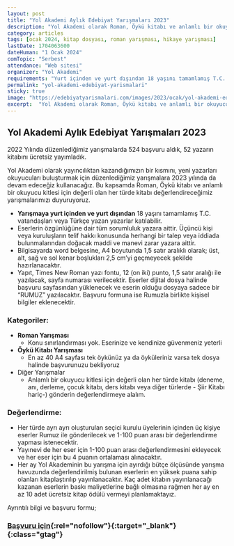 ```yaml
---
layout: post
title: "Yol Akademi Aylık Edebiyat Yarışmaları 2023"
description: "Yol Akademi olarak Roman, Öykü kitabı ve anlamlı bir okuyucu kitlesi için değerli olan her türde kitabı değerlendireceğimiz yarışmalarımızı duyuruyoruz "
category: articles
tags: [ocak 2024, kitap dosyası, roman yarışması, hikaye yarışması]
lastDate: 1704063600
dateHuman: "1 Ocak 2024"
comTopic: "Serbest"
attendance: "Web sitesi"
organizer: "Yol Akademi"
requirements: "Yurt içinden ve yurt dışından 18 yaşını tamamlamış T.C. vatandaşları veya Türkçe yazan yazarlar katılabilir"
permalink: "yol-akademi-edebiyat-yarismalari"
sticky: true
image: "https://edebiyatyarismalari.com/images/2023/ocak/yol-akademi-edebiyat-yarismalari-2023.jpg"
excerpt:  "Yol Akademi olarak Roman, Öykü kitabı ve anlamlı bir okuyucu kitlesi için değerli olan her türde kitabı değerlendireceğimiz yarışmalarımızı duyuruyoruz"
---
```


## Yol Akademi Aylık Edebiyat Yarışmaları 2023
2022 Yılında düzenlediğimiz yarışmalarda 524 başvuru aldık, 52 yazarın kitabını ücretsiz yayımladık.  

Yol Akademi olarak yayıncılıktan kazandığımızın bir kısmını, yeni yazarları okuyucuları buluşturmak için düzenlediğimiz yarışmalara 2023 yılında da devam edeceğiz kullanacağız. Bu kapsamda Roman, Öykü kitabı ve anlamlı bir okuyucu kitlesi için değerli olan her türde kitabı değerlendireceğimiz yarışmalarımızı duyuruyoruz.

- **Yarışmaya yurt içinden ve yurt dışından** 18 yaşını tamamlamış T.C. vatandaşları veya Türkçe yazan yazarlar katılabilir.
- Eserlerin özgünlüğüne dair tüm sorumluluk yazara aittir. Üçüncü kişi veya kuruluşların telif hakkı konusunda herhangi bir talep veya iddiada bulunmalarından doğacak maddi ve manevi zarar yazara aittir.
- Bilgisayarda word belgesine, A4 boyutunda 1,5 satır aralıklı olarak; üst, alt, sağ ve sol kenar boşlukları 2,5 cm’yi geçmeyecek şekilde hazırlanacaktır.
- Yapıt, Times New Roman yazı fontu, 12 (on iki) punto, 1,5 satır aralığı ile yazılacak, sayfa numarası verilecektir. Eserler dijital dosya halinde başvuru sayfasından yüklenecek ve eserin olduğu dosyaya sadece bir “RUMUZ” yazılacaktır. Başvuru formuna ise Rumuzla birlikte kişisel bilgiler eklenecektir.

### Kategoriler:
- **Roman Yarışması**
    - Konu sınırlandırması yok. Eserinize ve kendinize güvenmeniz yeterli
- **Öykü Kitabı Yarışması**
    - En az 40 A4 sayfası tek öykünüz ya da öyküleriniz varsa tek dosya halinde başvurunuzu bekliyoruz
- Diğer Yarışmalar
    - Anlamlı bir okuyucu kitlesi için değerli olan her türde kitabı (deneme, anı, derleme, çocuk kitabı, ders kitabı veya diğer türlerde - Şiir Kitabı hariç-) gönderin değerlendirmeye alalım.

### Değerlendirme:
- Her türde ayrı ayrı oluşturulan seçici kurulu üyelerinin içinden üç kişiye eserler Rumuz ile gönderilecek ve 1-100 puan arası bir değerlendirme yapması istenecektir.
- Yayınevi de her eser için 1-100 puan arası değerlendirmesini ekleyecek ve her eser için bu 4 puanın ortalaması alınacaktır.
- Her ay Yol Akademinin bu yarışma için ayırdığı bütçe ölçüsünde yarışma havuzunda değerlendirilmiş bulunan eserlerin en yüksek puana sahip olanları kitaplaştırılıp yayınlanacaktır. Kaç adet kitabın yayınlanacağı kazanan eserlerin baskı maliyetlerine bağlı olmasına rağmen her ay en az 10 adet ücretsiz kitap ödülü vermeyi planlamaktayız.

Ayrıntılı bilgi ve başvuru formu;
### [Başvuru için](https://www.yolakademiyayinevi.com/edebiyat-yarismasi-2023/?ref=edebiyatyarismalari.com){:rel="nofollow"}{:target="_blank"}{:class="gtag"}
